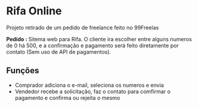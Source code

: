 # Rifa Online

Projeto retirado de um pedido de freelance feito no 99Freelas

__Pedido :__ Sitema web para Rifa. O cliente ira escolher entre alguns numeros de 0 há 500, e a confirmação e pagamento será feito diretamente por contato (Sem uso de API de pagamentos).

## Funções

- Comprador adiciona o e-mail, seleciona os numeros e envia
- Vendedor recebe a solicitação, faz o contato para comfirmar o pagamento e confirma ou rejeita o mesmo
